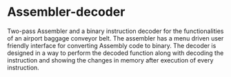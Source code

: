 # Assembler-decoder

Two-pass Assembler and a binary instruction decoder for the functionalities of an airport baggage conveyor belt. The assembler has a menu driven user friendly interface for converting Assembly code to binary. The decoder is designed in a way to perform the decoded function along with decoding the instruction and showing the changes in memory after execution of every instruction.
